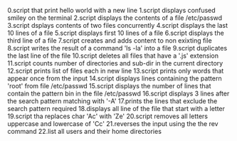 0.script that print hello world with a new line
1.script displays confused smiley on the terminal
2.script displays the contents of a file /etc/passwd
3.script dsplays contents of two files concurrently
4.script displays the last 10 lines of a file
5.script displays first 10 lines of a file
6.script displays the third line of a file
7.script creates and adds content to non exixting file
8.script writes the result of a command 'ls -la' into a file
9.script duplicates the last line of the file
10.script deletes all files that have a '.js' extension
11.script counts number of directories and sub-dir in the current directory
12.script prints list of files each in new line
13.script prints only words that appear once from the input
14.script displays lines containing the pattern 'root' from file /etc/passwd
15.script displays the number of lines that contain the pattern bin in the file /etc/passwd
16.script displays 3 lines after the search pattern matching with '-A'
17.prints the lines that exclude the search pattern required
18.displays all line of the file that start with a letter
19.script tha replaces char 'Ac' with 'Ze'
20.script removes all letters uppercase and lowercase of 'Cc'
21.reverses the input using the the rev command
22.list all users and their home directories
